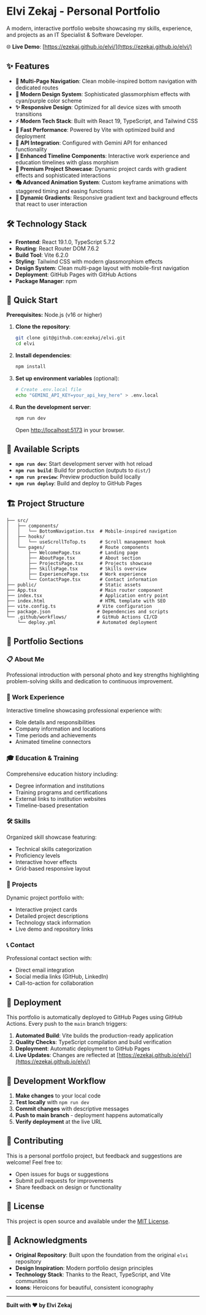# Elvi Zekaj - Personal Portfolio

A modern, interactive portfolio website showcasing my skills, experience, and projects as an IT Specialist & Software Developer.

🌐 **Live Demo**: [https://ezekaj.github.io/elvi/](https://ezekaj.github.io/elvi/)

## ✨ Features

- **📱 Multi-Page Navigation**: Clean mobile-inspired bottom navigation with dedicated routes
- **🎨 Modern Design System**: Sophisticated glassmorphism effects with cyan/purple color scheme
- **✨ Responsive Design**: Optimized for all device sizes with smooth transitions
- **⚡ Modern Tech Stack**: Built with React 19, TypeScript, and Tailwind CSS
- **🚀 Fast Performance**: Powered by Vite with optimized build and deployment
- **🔧 API Integration**: Configured with Gemini API for enhanced functionality
- **📄 Enhanced Timeline Components**: Interactive work experience and education timelines with glass morphism
- **🎯 Premium Project Showcase**: Dynamic project cards with gradient effects and sophisticated interactions
- **🎭 Advanced Animation System**: Custom keyframe animations with staggered timing and easing functions
- **🎨 Dynamic Gradients**: Responsive gradient text and background effects that react to user interaction

## 🛠️ Technology Stack

- **Frontend**: React 19.1.0, TypeScript 5.7.2
- **Routing**: React Router DOM 7.6.2
- **Build Tool**: Vite 6.2.0
- **Styling**: Tailwind CSS with modern glassmorphism effects
- **Design System**: Clean multi-page layout with mobile-first navigation
- **Deployment**: GitHub Pages with GitHub Actions
- **Package Manager**: npm

## 🚀 Quick Start

**Prerequisites:** Node.js (v16 or higher)

1. **Clone the repository**:
   ```bash
   git clone git@github.com:ezekaj/elvi.git
   cd elvi
   ```

2. **Install dependencies**:
   ```bash
   npm install
   ```

3. **Set up environment variables** (optional):
   ```bash
   # Create .env.local file
   echo "GEMINI_API_KEY=your_api_key_here" > .env.local
   ```

4. **Run the development server**:
   ```bash
   npm run dev
   ```
   Open [http://localhost:5173](http://localhost:5173) in your browser.

## 📜 Available Scripts

- **`npm run dev`**: Start development server with hot reload
- **`npm run build`**: Build for production (outputs to `dist/`)
- **`npm run preview`**: Preview production build locally
- **`npm run deploy`**: Build and deploy to GitHub Pages

## 🏗️ Project Structure

```
├── src/
│   ├── components/
│   │   └── BottomNavigation.tsx  # Mobile-inspired navigation
│   ├── hooks/
│   │   └── useScrollToTop.ts     # Scroll management hook
│   └── pages/                    # Route components
│       ├── WelcomePage.tsx       # Landing page
│       ├── AboutPage.tsx         # About section
│       ├── ProjectsPage.tsx      # Projects showcase
│       ├── SkillsPage.tsx        # Skills overview
│       ├── ExperiencePage.tsx    # Work experience
│       └── ContactPage.tsx       # Contact information
├── public/                       # Static assets
├── App.tsx                       # Main router component
├── index.tsx                     # Application entry point
├── index.html                    # HTML template with SEO
├── vite.config.ts               # Vite configuration
├── package.json                 # Dependencies and scripts
└── .github/workflows/           # GitHub Actions CI/CD
    └── deploy.yml               # Automated deployment
```

## 🎯 Portfolio Sections

### 📋 About Me
Professional introduction with personal photo and key strengths highlighting problem-solving skills and dedication to continuous improvement.

### 💼 Work Experience
Interactive timeline showcasing professional experience with:
- Role details and responsibilities
- Company information and locations
- Time periods and achievements
- Animated timeline connectors

### 🎓 Education & Training
Comprehensive education history including:
- Degree information and institutions
- Training programs and certifications
- External links to institution websites
- Timeline-based presentation

### 🛠️ Skills
Organized skill showcase featuring:
- Technical skills categorization
- Proficiency levels
- Interactive hover effects
- Grid-based responsive layout

### 📁 Projects
Dynamic project portfolio with:
- Interactive project cards
- Detailed project descriptions
- Technology stack information
- Live demo and repository links

### 📞 Contact
Professional contact section with:
- Direct email integration
- Social media links (GitHub, LinkedIn)
- Call-to-action for collaboration

## 🚀 Deployment

This portfolio is automatically deployed to GitHub Pages using GitHub Actions. Every push to the `main` branch triggers:

1. **Automated Build**: Vite builds the production-ready application
2. **Quality Checks**: TypeScript compilation and build verification
3. **Deployment**: Automatic deployment to GitHub Pages
4. **Live Updates**: Changes are reflected at [https://ezekaj.github.io/elvi/](https://ezekaj.github.io/elvi/)

## 🔧 Development Workflow

1. **Make changes** to your local code
2. **Test locally** with `npm run dev`
3. **Commit changes** with descriptive messages
4. **Push to main branch** - deployment happens automatically
5. **Verify deployment** at the live URL

## 🤝 Contributing

This is a personal portfolio project, but feedback and suggestions are welcome! Feel free to:
- Open issues for bugs or suggestions
- Submit pull requests for improvements
- Share feedback on design or functionality

## 📄 License

This project is open source and available under the [MIT License](LICENSE).

## 🙏 Acknowledgments

- **Original Repository**: Built upon the foundation from the original `elvi` repository
- **Design Inspiration**: Modern portfolio design principles
- **Technology Stack**: Thanks to the React, TypeScript, and Vite communities
- **Icons**: Heroicons for beautiful, consistent iconography

---

**Built with ❤️ by Elvi Zekaj**
